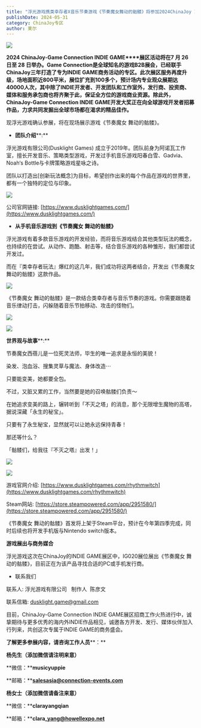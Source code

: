 ```yaml
---
title: "浮光游戏携类幸存者X音乐节奏游戏《节奏魔女舞动的骷髅》将参加2024ChinaJoy INDIE GAME展区"
publishDate: 2024-05-31
category: ChinaJoy专区
author: 莱尔
---
```


![](https://ec-net-1251389766.cos.ap-shanghai.myqcloud.com/wp-content/uploads/2024/05/20240531102701769-1024x435.jpg)

**2024 ChinaJoy-Game Connection INDIE GAME****展区活动将在7 月 26 日至 28 日举办。Game Connection是全球知名的游戏B2B展会，已经联手ChinaJoy三年打造了专为INDIE GAME商务活动的专区。此次展区服务再度升级，场地面积近800平米，展位扩充到100多个，预计场内专业观众展期达40000人次，其中除了INDIE开发者、开发团队和工作室外，发行商、投资商、媒体和服务承包商也将齐聚于此，保证全方位的游戏商业资源。除此外，ChinaJoy-Game Connection INDIE GAME开发大奖正在向全球游戏开发者招募作品，力求共同发掘出全球市场都在渴求的精品佳作。**

现浮光游戏确认参展，将在现场展示游戏《节奏魔女 舞动的骷髅》。

- **团队介绍****:**

浮光游戏有限公司(Dusklight Games) 成立于2019年。团队前身为阿诺瓦工作室，擅长开发音乐、策略类型游戏，开发过手机音乐游戏阳春白雪、Gadvia、Noah‘s Bottle与卡牌策略游戏星咏之诗。

团队以打造出\[创新玩法概念\]为目标，希望创作出来的每个作品在游戏的世界里，都有一个独特的定位与印象。

![](https://ec-net-1251389766.cos.ap-shanghai.myqcloud.com/wp-content/uploads/2024/05/20240531102704175.jpg)

公司官网链接: [https://www.dusklightgames.com/](https://www.dusklightgames.com/)

- **从手机音乐游戏到《节奏魔女** **舞动的骷髅》**

浮光游戏有着多款音乐游戏的开发经验，而将音乐游戏结合其他类型玩法的概念，也持续的在尝试。从动作、跑酷、射击等，结合音乐游戏的各种雏形，我们都尝试开发过。

而在『类幸存者玩法』爆红的这几年，我们成功将这两者结合，开发出《节奏魔女 舞动的骷髅》这款作品。

![](https://ec-net-1251389766.cos.ap-shanghai.myqcloud.com/wp-content/uploads/2024/05/20240531102804595-1024x576.jpg)

《节奏魔女 舞动的骷髅》是一款结合类幸存者与音乐节奏的游戏。你需要跟随着音乐律动打击，闪躲随着音乐节拍移动、攻击的怪物们。

![](https://ec-net-1251389766.cos.ap-shanghai.myqcloud.com/wp-content/uploads/2024/05/20240531102810677-1024x576.jpg)

![](https://ec-net-1251389766.cos.ap-shanghai.myqcloud.com/wp-content/uploads/2024/05/20240531102812879-1024x576.jpg)

**世界观与故事****:**

节奏魔女西蓓儿是一位死灵法师，毕生的唯一追求是永恒的美貌！

染发、泡血浴、搜集灵草与魔法、身体改造⋯

只要能变美，她都要全包。

不过，又脏又累的工作，当然要是她的召唤骷髅们负责～

在她追求变美的路上，辗转听到「不灭之塔」的消息，那个无限增生魔物的高塔，据说深藏「永生的秘宝」。

只要有了永生秘宝，显然就可以让她永远保持青春！

那还等什么？

「骷髅们，给我往『不灭之塔』出发！」

![](https://ec-net-1251389766.cos.ap-shanghai.myqcloud.com/wp-content/uploads/2024/05/20240531102823168-1024x576.jpg)

![](https://ec-net-1251389766.cos.ap-shanghai.myqcloud.com/wp-content/uploads/2024/05/20240531102825512-1024x576.jpg)

游戏官网介绍: [https://www.dusklightgames.com/rhythmwitch](https://www.dusklightgames.com/rhythmwitch)

Steam网站: [https://store.steampowered.com/app/2951580/](https://store.steampowered.com/app/2951580/)

《节奏魔女 舞动的骷髅》首发将上架于Steam平台，预计在今年第四季完成，同时后续也将开发手机版与Nintendo switch版本。

**游戏展出与商务媒合**

浮光游戏这次在ChinaJoy的INDIE GAME展区中，IG020展位展出《节奏魔女 舞动的骷髅》，目前正在为该产品寻找合适的PC或手机发行商。

- 联系我们

联系人: 浮光游戏有限公司   制作人  陈彦文

联系信箱: [dusklight.game@gmail.com](mailto:dusklight.game@gmail.com)

目前，ChinaJoy-Game Connection INDIE GAME展区招商工作火热进行中，诚挚期待与更多优秀的海内外INDIE作品相见，诚邀各方开发、发行、媒体伙伴加入行列来，共创这次专属于INDIE GAME的商务盛会。

**了解****更多****参展内容，****请****咨询工作人员****：**

**杨先生（添加微信请****注明来意****）**

**微信：****musicyuppie**

**邮箱：****salesasia@connection-events.com**

**杨女士（添加微信请备注来意）**

**微信：****clarayangqian**

**邮箱：****clara\_yang@howellexpo.net**
